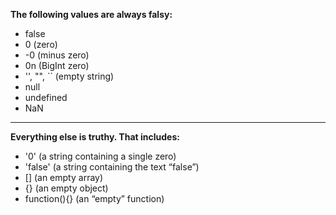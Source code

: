 **The following values are always falsy:**

- false
- 0 (zero)
- -0 (minus zero)
- 0n (BigInt zero)
- '', "", `` (empty string)
- null
- undefined
- NaN

-----------------------------------------

**Everything else is truthy. That includes:**

- '0' (a string containing a single zero)
- 'false' (a string containing the text “false”)
- [] (an empty array)
- {} (an empty object)
- function(){} (an “empty” function)
